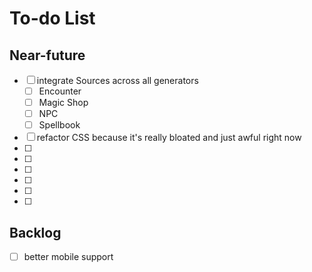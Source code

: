 # To-do List

## Near-future
- [ ] integrate Sources across all generators
    - [ ] Encounter
    - [ ] Magic Shop
    - [ ] NPC
    - [ ] Spellbook
- [ ] refactor CSS because it's really bloated and just awful right now
- [ ] 
- [ ] 
- [ ] 
- [ ] 
- [ ] 
- [ ] 

## Backlog
- [ ] better mobile support